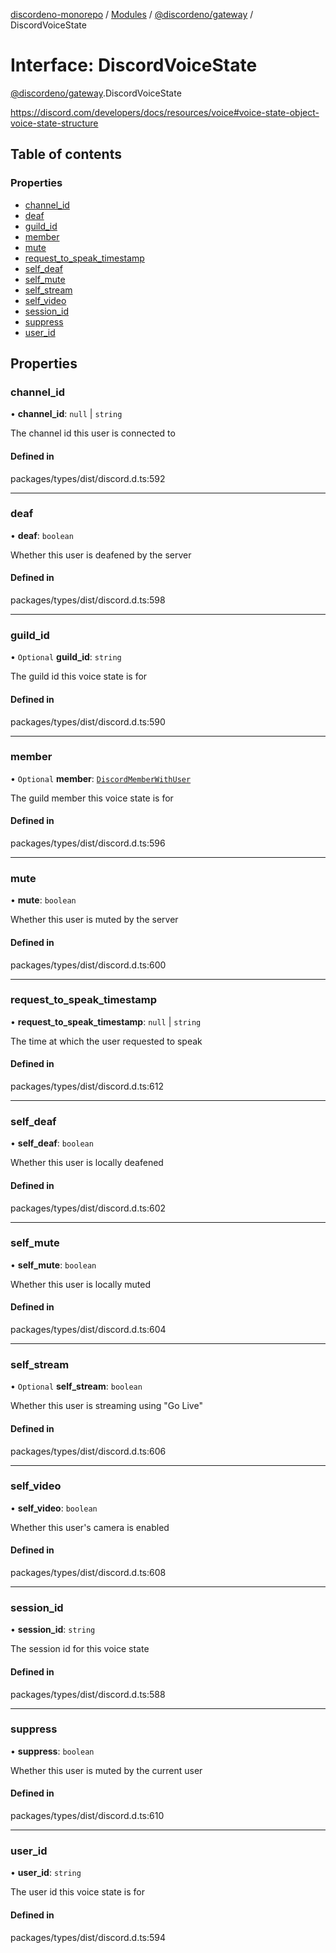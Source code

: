 [discordeno-monorepo](../README.md) / [Modules](../modules.md) / [@discordeno/gateway](../modules/discordeno_gateway.md) / DiscordVoiceState

# Interface: DiscordVoiceState

[@discordeno/gateway](../modules/discordeno_gateway.md).DiscordVoiceState

https://discord.com/developers/docs/resources/voice#voice-state-object-voice-state-structure

## Table of contents

### Properties

- [channel_id](discordeno_gateway.DiscordVoiceState.md#channel_id)
- [deaf](discordeno_gateway.DiscordVoiceState.md#deaf)
- [guild_id](discordeno_gateway.DiscordVoiceState.md#guild_id)
- [member](discordeno_gateway.DiscordVoiceState.md#member)
- [mute](discordeno_gateway.DiscordVoiceState.md#mute)
- [request_to_speak_timestamp](discordeno_gateway.DiscordVoiceState.md#request_to_speak_timestamp)
- [self_deaf](discordeno_gateway.DiscordVoiceState.md#self_deaf)
- [self_mute](discordeno_gateway.DiscordVoiceState.md#self_mute)
- [self_stream](discordeno_gateway.DiscordVoiceState.md#self_stream)
- [self_video](discordeno_gateway.DiscordVoiceState.md#self_video)
- [session_id](discordeno_gateway.DiscordVoiceState.md#session_id)
- [suppress](discordeno_gateway.DiscordVoiceState.md#suppress)
- [user_id](discordeno_gateway.DiscordVoiceState.md#user_id)

## Properties

### channel_id

• **channel_id**: `null` \| `string`

The channel id this user is connected to

#### Defined in

packages/types/dist/discord.d.ts:592

---

### deaf

• **deaf**: `boolean`

Whether this user is deafened by the server

#### Defined in

packages/types/dist/discord.d.ts:598

---

### guild_id

• `Optional` **guild_id**: `string`

The guild id this voice state is for

#### Defined in

packages/types/dist/discord.d.ts:590

---

### member

• `Optional` **member**: [`DiscordMemberWithUser`](discordeno_gateway.DiscordMemberWithUser.md)

The guild member this voice state is for

#### Defined in

packages/types/dist/discord.d.ts:596

---

### mute

• **mute**: `boolean`

Whether this user is muted by the server

#### Defined in

packages/types/dist/discord.d.ts:600

---

### request_to_speak_timestamp

• **request_to_speak_timestamp**: `null` \| `string`

The time at which the user requested to speak

#### Defined in

packages/types/dist/discord.d.ts:612

---

### self_deaf

• **self_deaf**: `boolean`

Whether this user is locally deafened

#### Defined in

packages/types/dist/discord.d.ts:602

---

### self_mute

• **self_mute**: `boolean`

Whether this user is locally muted

#### Defined in

packages/types/dist/discord.d.ts:604

---

### self_stream

• `Optional` **self_stream**: `boolean`

Whether this user is streaming using "Go Live"

#### Defined in

packages/types/dist/discord.d.ts:606

---

### self_video

• **self_video**: `boolean`

Whether this user's camera is enabled

#### Defined in

packages/types/dist/discord.d.ts:608

---

### session_id

• **session_id**: `string`

The session id for this voice state

#### Defined in

packages/types/dist/discord.d.ts:588

---

### suppress

• **suppress**: `boolean`

Whether this user is muted by the current user

#### Defined in

packages/types/dist/discord.d.ts:610

---

### user_id

• **user_id**: `string`

The user id this voice state is for

#### Defined in

packages/types/dist/discord.d.ts:594
